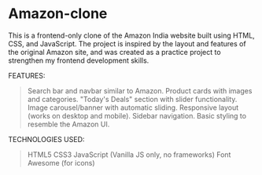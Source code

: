 # Amazon-clone
This is a frontend-only clone of the Amazon India website built using HTML, CSS, and JavaScript. The project is inspired by the layout and features of the original Amazon site, and was created as a practice project to strengthen my frontend development skills.

FEATURES:
> Search bar and navbar similar to Amazon.
> Product cards with images and categories.
>"Today's Deals" section with slider functionality.
> Image carousel/banner with automatic sliding.
> Responsive layout (works on desktop and mobile).
> Sidebar navigation.
> Basic styling to resemble the Amazon UI.

TECHNOLOGIES USED:
> HTML5
> CSS3
> JavaScript (Vanilla JS only, no frameworks)
> Font Awesome (for icons)


